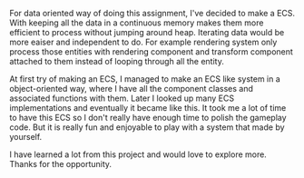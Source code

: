 For data oriented way of doing this assignment, I've decided to make a ECS. With keeping all the data in a continuous memory makes them more efficient to process without jumping around heap. Iterating data would be more eaiser and independent to do. For example rendering system only process those entities with rendering component and transform component attached to them instead of looping through all the entity.

At first try of making an ECS, I managed to make an ECS like system in a object-oriented way, where I have all the component classes and associated functions with them. Later I looked up many ECS implementations and eventually it became like this. It took me a lot of time to have this ECS so I don't really have enough time to polish the gameplay code. But it is really fun and enjoyable to play with a system that made by yourself.

I have learned a lot from this project and would love to explore more. Thanks for the opportunity. 
